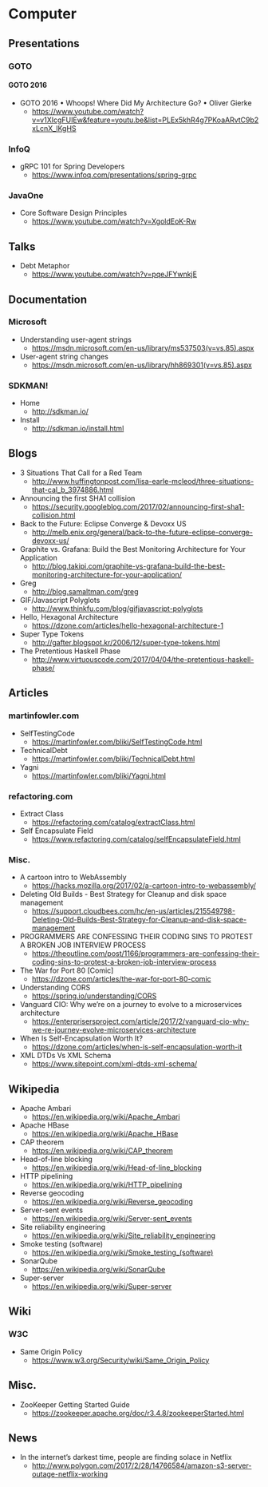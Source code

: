 # Computer
## Presentations
### GOTO
#### GOTO 2016
* GOTO 2016 • Whoops! Where Did My Architecture Go? • Oliver Gierke
  * https://www.youtube.com/watch?v=v1XIcgFUIEw&feature=youtu.be&list=PLEx5khR4g7PKoaARvtC9b2xLcnX_lKgHS

### InfoQ
* gRPC 101 for Spring Developers
  * https://www.infoq.com/presentations/spring-grpc

### JavaOne
* Core Software Design Principles
  * https://www.youtube.com/watch?v=XgoldEoK-Rw

## Talks
* Debt Metaphor
  * https://www.youtube.com/watch?v=pqeJFYwnkjE

## Documentation
### Microsoft
* Understanding user-agent strings
  * https://msdn.microsoft.com/en-us/library/ms537503(v=vs.85).aspx
* User-agent string changes
  * https://msdn.microsoft.com/en-us/library/hh869301(v=vs.85).aspx

### SDKMAN!
* Home
  * http://sdkman.io/
* Install
  * http://sdkman.io/install.html

## Blogs
* 3 Situations That Call for a Red Team
  * http://www.huffingtonpost.com/lisa-earle-mcleod/three-situations-that-cal_b_3974886.html
* Announcing the first SHA1 collision
  * https://security.googleblog.com/2017/02/announcing-first-sha1-collision.html
* Back to the Future: Eclipse Converge & Devoxx US
  * http://melb.enix.org/general/back-to-the-future-eclipse-converge-devoxx-us/
* Graphite vs. Grafana: Build the Best Monitoring Architecture for Your Application
  * http://blog.takipi.com/graphite-vs-grafana-build-the-best-monitoring-architecture-for-your-application/
* Greg
  * http://blog.samaltman.com/greg
* GIF/Javascript Polyglots
  * http://www.thinkfu.com/blog/gifjavascript-polyglots
* Hello, Hexagonal Architecture
  * https://dzone.com/articles/hello-hexagonal-architecture-1
* Super Type Tokens
  * http://gafter.blogspot.kr/2006/12/super-type-tokens.html
* The Pretentious Haskell Phase
  * http://www.virtuouscode.com/2017/04/04/the-pretentious-haskell-phase/

## Articles
### martinfowler.com
* SelfTestingCode
  * https://martinfowler.com/bliki/SelfTestingCode.html
* TechnicalDebt
  * https://martinfowler.com/bliki/TechnicalDebt.html
* Yagni
  * https://martinfowler.com/bliki/Yagni.html

### refactoring.com
* Extract Class
  * https://refactoring.com/catalog/extractClass.html
* Self Encapsulate Field
  * https://www.refactoring.com/catalog/selfEncapsulateField.html

### Misc.
* A cartoon intro to WebAssembly
  * https://hacks.mozilla.org/2017/02/a-cartoon-intro-to-webassembly/
* Deleting Old Builds - Best Strategy for Cleanup and disk space management
  * https://support.cloudbees.com/hc/en-us/articles/215549798-Deleting-Old-Builds-Best-Strategy-for-Cleanup-and-disk-space-management
* PROGRAMMERS ARE CONFESSING THEIR CODING SINS TO PROTEST A BROKEN JOB INTERVIEW PROCESS
  * https://theoutline.com/post/1166/programmers-are-confessing-their-coding-sins-to-protest-a-broken-job-interview-process
* The War for Port 80 [Comic]
  * https://dzone.com/articles/the-war-for-port-80-comic
* Understanding CORS
  * https://spring.io/understanding/CORS
* Vanguard CIO: Why we’re on a journey to evolve to a microservices architecture
  * https://enterprisersproject.com/article/2017/2/vanguard-cio-why-we-re-journey-evolve-microservices-architecture
* When Is Self-Encapsulation Worth It?
  * https://dzone.com/articles/when-is-self-encapsulation-worth-it
* XML DTDs Vs XML Schema
  * https://www.sitepoint.com/xml-dtds-xml-schema/

## Wikipedia
* Apache Ambari
  * https://en.wikipedia.org/wiki/Apache_Ambari
* Apache HBase
  * https://en.wikipedia.org/wiki/Apache_HBase
* CAP theorem
  * https://en.wikipedia.org/wiki/CAP_theorem
* Head-of-line blocking
  * https://en.wikipedia.org/wiki/Head-of-line_blocking
* HTTP pipelining
  * https://en.wikipedia.org/wiki/HTTP_pipelining
* Reverse geocoding
  * https://en.wikipedia.org/wiki/Reverse_geocoding
* Server-sent events
  * https://en.wikipedia.org/wiki/Server-sent_events
* Site reliability engineering
  * https://en.wikipedia.org/wiki/Site_reliability_engineering
* Smoke testing (software)
  * https://en.wikipedia.org/wiki/Smoke_testing_(software)
* SonarQube
  * https://en.wikipedia.org/wiki/SonarQube
* Super-server
  * https://en.wikipedia.org/wiki/Super-server

## Wiki
### W3C
* Same Origin Policy
  * https://www.w3.org/Security/wiki/Same_Origin_Policy

## Misc.
* ZooKeeper Getting Started Guide
  * https://zookeeper.apache.org/doc/r3.4.8/zookeeperStarted.html

## News
* In the internet’s darkest time, people are finding solace in Netflix
  * http://www.polygon.com/2017/2/28/14766584/amazon-s3-server-outage-netflix-working

